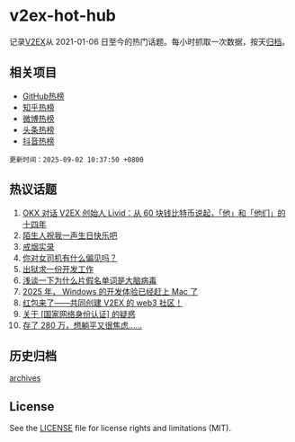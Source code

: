 # v2ex-hot-hub

 记录[V2EX](https://www.v2ex.com/)从 2021-01-06 日至今的热门话题。每小时抓取一次数据，按天[归档](archives)。
 
 ## 相关项目

- [GitHub热榜](https://github.com/lonnyzhang423/github-hot-hub)
- [知乎热榜](https://github.com/lonnyzhang423/zhihu-hot-hub)
- [微博热榜](https://github.com/lonnyzhang423/weibo-hot-hub)
- [头条热榜](https://github.com/lonnyzhang423/toutiao-hot-hub)
- [抖音热榜](https://github.com/lonnyzhang423/douyin-hot-hub)


 `更新时间：2025-09-02 10:37:50 +0800`

## 热议话题

1. [OKX 对话 V2EX 创始人 Livid：从 60 块钱比特币说起，「他」和「他们」的十四年](https://www.v2ex.com/t/1156319)
1. [陌生人祝我一声生日快乐吧](https://www.v2ex.com/t/1156452)
1. [戒烟实录](https://www.v2ex.com/t/1156220)
1. [你对女司机有什么偏见吗？](https://www.v2ex.com/t/1156235)
1. [出狱求一份开发工作](https://www.v2ex.com/t/1156429)
1. [浅谈一下为什么片假名单词是大脑病毒](https://www.v2ex.com/t/1156253)
1. [2025 年， Windows 的开发体验已经赶上 Mac 了](https://www.v2ex.com/t/1156421)
1. [红包来了——共同创建 V2EX 的 web3 社区！](https://www.v2ex.com/t/1156270)
1. [关于 [国家网络身份认证] 的疑惑](https://www.v2ex.com/t/1156211)
1. [存了 280 万，想躺平又很焦虑……](https://www.v2ex.com/t/1156434)

## 历史归档

[archives](archives)

## License

See the [LICENSE](LICENSE) file for license rights and limitations (MIT).
